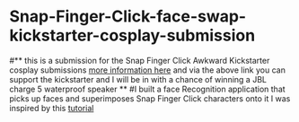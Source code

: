 # Snap-Finger-Click-face-swap-kickstarter-cosplay-submission
#** this is a submission for the Snap Finger Click Awkward Kickstarter cosplay submissions [more information here](https://awkward.kckb.st/56431574) and via the above link you can support the kickstarter and I will be in with a chance of winning a JBL charge 5 waterproof speaker **
#I built a face  Recognition application that picks up faces and superimposes Snap Finger Click  characters onto it I was inspired by this [tutorial](https://livecodestream.dev/post/detecting-face-features-and-applying-filters-with-javascript/) 

